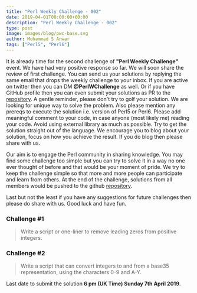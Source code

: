 ```yaml
---
title: "Perl Weekly Challenge - 002"
date: 2019-04-01T00:00:00+00:00
description: "Perl Weekly Challenge - 002"
type: post
image: images/blog/pwc-base.svg
author: Mohammad S Anwar
tags: ["Perl5", "Perl6"]
---
```

It is already time for the second challenge of **"Perl Weekly Challenge"** event. We have had very positive response so far. We will soon share the review of first challenge. You can send us your solutions by replying the same email that drops the weekly challenge to your inbox. If you are active on twitter then you can DM **@PerlWChallenge** as well. Or if you have GitHub profile then you can even submit your solutions as PR to the [repository](https://github.com/manwar/perlweeklychallenge-club). A gentle reminder, please don't try to golf your solution. We are looking for unique way to solve the problem. Also please mention any prereqs to execute the solution i.e. version of Perl5 or Perl6. Please add meaningful comment to your code, in case anyone (most likely me) reading your code. Avoid using external library as much as possible. Try to get the solution straight out of the language. We encourage you to blog about your solution, focus on how you achieve the result. If you do blog then please share with us.

Our aim is to engage the Perl community in sharing knowledge. You may find some challenge too simple but you can try to solve it in a way no one ever thought of before and that would be your moment of pride. We try to keep the challenge simple so that more and more people can participate and learn from others. At the end of the challenge, solutions from all members would be pushed to the github [repository](https://github.com/manwar/perlweeklychallenge-club).

Last but not the least if you have any suggestions for future challenges then please do share with us. Good luck and have fun.

### Challenge #1
> Write a script or one-liner to remove leading zeros from positive integers.

### Challenge #2
> Write a script that can convert integers to and from a base35 representation, using the characters 0-9 and A-Y.

Last date to submit the solution **6 pm (UK Time) Sunday 7th April 2019**.
